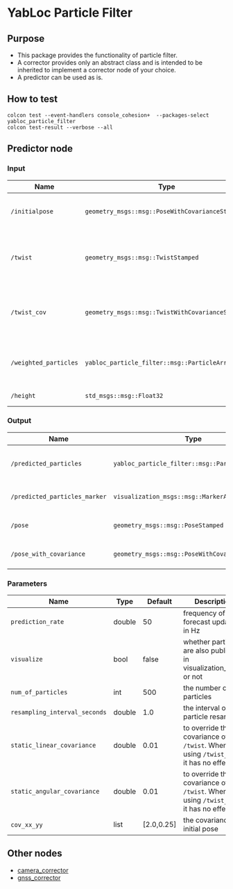 # YabLoc Particle Filter

## Purpose

- This package provides the functionality of particle filter.
- A corrector provides only an abstract class and is intended to be inherited to implement a corrector node of your choice.
- A predictor can be used as is.

## How to test

```shell
colcon test --event-handlers console_cohesion+  --packages-select yabloc_particle_filter
colcon test-result --verbose --all
```


## Predictor node

### Input

| Name                  | Type                                                   | Description                                               |
|-----------------------|--------------------------------------------------------|-----------------------------------------------------------|
| `/initialpose`        | `geometry_msgs::msg::PoseWithCovarianceStamped`        | to specity the initial position of particles              |
| `/twist`              | `geometry_msgs::msg::TwistStamped`                     | linear velocity and angular velocity of prediction update |
| `/twist_cov`          | `geometry_msgs::msg::TwistWithCovarianceStamped`       | linear velocity and angular velocity of prediction update |
| `/weighted_particles` | `yabloc_particle_filter::msg::ParticleArray` | particles weighted  by corrector nodes                    |
| `/height`             | `std_msgs::msg::Float32`                               | ground height                                             |

### Output

| Name                          | Type                                                   | Description                           |
|-------------------------------|--------------------------------------------------------|---------------------------------------|
| `/predicted_particles`        | `yabloc_particle_filter::msg::ParticleArray` | particles weighted by predictor nodes |
| `/predicted_particles_marker` | `visualization_msgs::msg::MarkerArray`                 | markers for particle visualization    |
| `/pose`                       | `geometry_msgs::msg::PoseStamped`                      | weighted mean of particles            |
| `/pose_with_covariance`       | `geometry_msgs::msg::PoseWithCovarianceStamped`        | weighted mean of particles            |

### Parameters

| Name                          | Type   | Default    | Description                                                                       |
|-------------------------------|--------|------------|-----------------------------------------------------------------------------------|
| `prediction_rate`             | double | 50         | frequency of forecast updates, in Hz                                              |
| `visualize`                   | bool   | false      | whether particles are also published in visualization_msgs or not                 |
| `num_of_particles`            | int    | 500        | the number of particles                                                           |
| `resampling_interval_seconds` | double | 1.0        | the interval of particle resamping                                                |
| `static_linear_covariance`    | double | 0.01       | to override the covariance of `/twist`. When using `/twist_cov`, it has no effect |
| `static_angular_covariance`   | double | 0.01       | to override the covariance of `/twist`. When using `/twist_cov`, it has no effect |
| `cov_xx_yy`   　　　　　　　　| list   | [2.0,0.25] | the covariance of initial pose                                                    |


## Other nodes
- [camera_corrector](docs/camera_corrector.md)
- [gnss_corrector](docs/gnss_corrector.md)